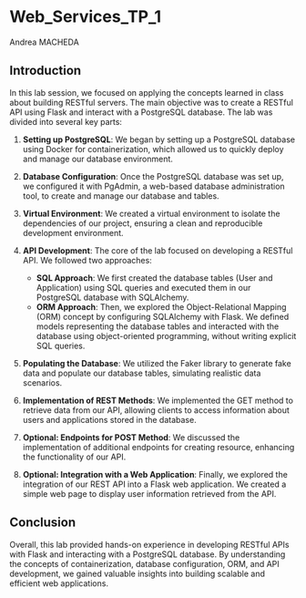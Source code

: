 # Web_Services_TP_1

Andrea MACHEDA

## Introduction
In this lab session, we focused on applying the concepts learned in class about building RESTful servers. The main objective was to create a RESTful API using Flask and interact with a PostgreSQL database. The lab was divided into several key parts:

1. **Setting up PostgreSQL**: We began by setting up a PostgreSQL database using Docker for containerization, which allowed us to quickly deploy and manage our database environment.

2. **Database Configuration**: Once the PostgreSQL database was set up, we configured it with PgAdmin, a web-based database administration tool, to create and manage our database and tables.

3. **Virtual Environment**: We created a virtual environment to isolate the dependencies of our project, ensuring a clean and reproducible development environment.

4. **API Development**: The core of the lab focused on developing a RESTful API. We followed two approaches:
   - **SQL Approach**: We first created the database tables (User and Application) using SQL queries and executed them in our PostgreSQL database with SQLAlchemy.
   - **ORM Approach**: Then, we explored the Object-Relational Mapping (ORM) concept by configuring SQLAlchemy with Flask. We defined models representing the database tables and interacted with the database using object-oriented programming, without writing explicit SQL queries.

5. **Populating the Database**: We utilized the Faker library to generate fake data and populate our database tables, simulating realistic data scenarios.

6. **Implementation of REST Methods**: We implemented the GET method to retrieve data from our API, allowing clients to access information about users and applications stored in the database.

7. **Optional: Endpoints for POST Method**: We discussed the implementation of additional endpoints for creating resource, enhancing the functionality of our API.

8. **Optional: Integration with a Web Application**: Finally, we explored the integration of our REST API into a Flask web application. We created a simple web page to display user information retrieved from the API.

## Conclusion
Overall, this lab provided hands-on experience in developing RESTful APIs with Flask and interacting with a PostgreSQL database. By understanding the concepts of containerization, database configuration, ORM, and API development, we gained valuable insights into building scalable and efficient web applications.
